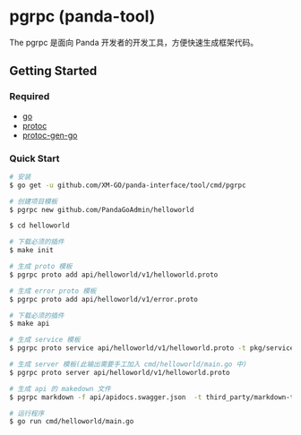 # pgrpc (panda-tool)

The pgrpc 是面向 Panda 开发者的开发工具，方便快速生成框架代码。

## Getting Started
### Required
- [go](https://golang.org/dl/)
- [protoc](https://github.com/protocolbuffers/protobuf)
- [protoc-gen-go](https://github.com/protocolbuffers/protobuf-go)

### Quick Start
```bash
# 安装
$ go get -u github.com/XM-GO/panda-interface/tool/cmd/pgrpc

# 创建项目模板
$ pgrpc new github.com/PandaGoAdmin/helloworld

$ cd helloworld

# 下载必须的插件
$ make init

# 生成 proto 模板
$ pgrpc proto add api/helloworld/v1/helloworld.proto

# 生成 error proto 模板
$ pgrpc proto add api/helloworld/v1/error.proto

# 下载必须的插件
$ make api

# 生成 service 模板
$ pgrpc proto service api/helloworld/v1/helloworld.proto -t pkg/service

# 生成 server 模板(此输出需要手工加入 cmd/helloworld/main.go 中)
$ pgrpc proto server api/helloworld/v1/helloworld.proto

# 生成 api 的 makedown 文件
$ pgrpc markdown -f api/apidocs.swagger.json  -t third_party/markdown-templates/ -o ./docs/API/Greeter -m all

# 运行程序
$ go run cmd/helloworld/main.go
```




